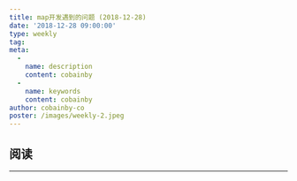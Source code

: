 ```yaml
---
title: map开发遇到的问题 (2018-12-28)
date: '2018-12-28 09:00:00'
type: weekly
tag:
meta:
  -
    name: description
    content: cobainby
  -
    name: keywords
    content: cobainby
author: cobainby-co
poster: /images/weekly-2.jpeg
---
```

## 阅读
---
